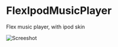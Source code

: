 FlexIpodMusicPlayer
===================

Flex music player, with ipod skin

![Screeshot](http://s14.postimg.org/4dyciesr5/player.png)
